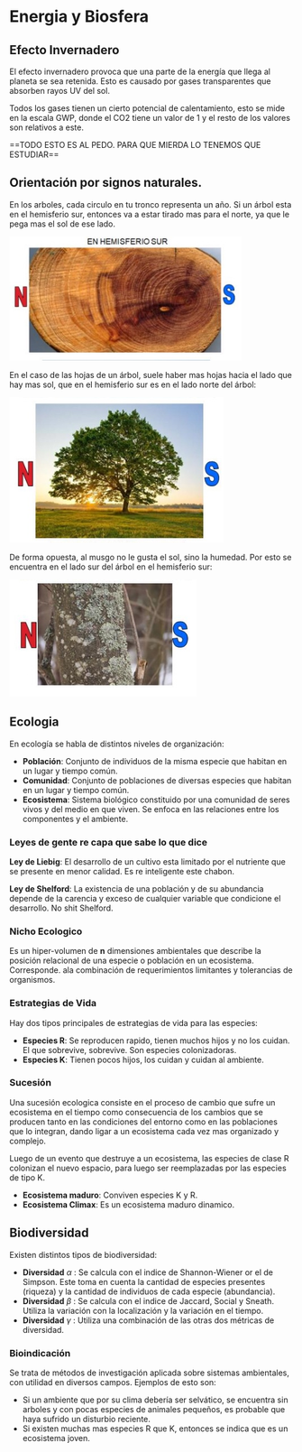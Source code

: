 # Energia y Biosfera

## Efecto Invernadero

El efecto invernadero provoca que una parte de la energía que llega al planeta se sea retenida. Esto es causado por gases transparentes que absorben rayos UV del sol. 

Todos los gases tienen un cierto potencial de calentamiento, esto se mide en la escala GWP, donde el CO2 tiene un valor de 1 y el resto de los valores son relativos a este.

==TODO ESTO ES AL PEDO. PARA QUE MIERDA LO TENEMOS QUE ESTUDIAR==

## Orientación por signos naturales.

En los arboles, cada circulo en tu tronco representa un año. Si un árbol esta en el hemisferio sur, entonces va a estar tirado mas para el norte, ya que le pega mas el sol de ese lado.

<img src="Resources/09 - Biosfera/Screen Shot 2022-06-01 at 17.57.13.jpg" alt="Screen Shot 2022-06-01 at 17.57.13"  />

En el caso de las hojas de un árbol, suele haber mas hojas hacia el lado que hay mas sol, que en el hemisferio sur es en el lado norte del árbol:

<img src="Resources/09 - Biosfera/Screen Shot 2022-06-01 at 17.59.00.jpg" alt="Screen Shot 2022-06-01 at 17.59.00"  />

De forma opuesta, al musgo no le gusta el sol, sino la humedad. Por esto se encuentra en el lado sur del árbol en el hemisferio sur:

<img src="Resources/09 - Biosfera/Screen Shot 2022-06-01 at 18.00.00.jpg" alt="Screen Shot 2022-06-01 at 18.00.00"  />

## Ecologia

En ecología se habla de distintos niveles de organización:

- **Población**: Conjunto de individuos de la misma especie que habitan en un lugar y tiempo común.
- **Comunidad**: Conjunto de poblaciones de diversas especies que habitan en un lugar y tiempo común.
- **Ecosistema**: Sistema biológico constituido por una comunidad de seres vivos y del medio en que viven. Se enfoca en las relaciones entre los componentes y el ambiente.

### Leyes de gente re capa que sabe lo que dice

**Ley de Liebig**: El desarrollo de un cultivo esta limitado por el nutriente que se presente en menor calidad. Es re inteligente este chabon.

**Ley de Shelford**: La existencia de una población y de su abundancia depende de la carencia y exceso de cualquier variable que condicione el desarrollo. No shit Shelford.

### Nicho Ecologico

Es un hiper-volumen de **n** dimensiones ambientales que describe la posición relacional de una especie o población en un ecosistema. Corresponde. ala combinación de requerimientos limitantes y tolerancias de organismos.

### Estrategias de Vida

Hay dos tipos principales de estrategias de vida para las especies:

- **Especies R**: Se reproducen rapido, tienen muchos hijos y no los cuidan. El que sobrevive, sobrevive. Son especies colonizadoras.
- **Especies K**: Tienen pocos hijos, los cuidan y cuidan al ambiente.

### Sucesión 

Una sucesión ecologica consiste en el proceso de cambio que sufre un ecosistema en el tiempo como consecuencia de los cambios que se producen tanto en las condiciones del entorno como en las poblaciones que lo integran, dando ligar a un ecosistema cada vez mas organizado y complejo.

Luego de un evento que destruye a un ecosistema, las especies de clase R colonizan el nuevo espacio, para luego ser reemplazadas por las especies de tipo K.

- **Ecosistema maduro**: Conviven especies K y R.
- **Ecosistema Climax**: Es un ecosistema maduro dinamico.

## Biodiversidad

Existen distintos tipos de biodiversidad:

- **Diversidad** $\alpha$ : Se calcula con el indice de Shannon-Wiener or el de Simpson. Este toma en cuenta la cantidad de especies presentes (riqueza) y la cantidad de individuos de cada especie (abundancia).
- **Diversidad** $\beta$ : Se calcula con el indice de Jaccard, Social y Sneath. Utiliza la variación con la localización y la variación en el tiempo.
- **Diversidad** $\gamma$ : Utiliza una combinación de las otras dos métricas de diversidad.

### Bioindicación

Se trata de métodos de investigación aplicada sobre sistemas ambientales, con utilidad en diversos campos. Ejemplos de esto son:

- Si un ambiente que por su clima debería ser selvático, se encuentra sin arboles y con pocas especies de animales pequeños, es probable que haya sufrido un disturbio reciente.
- Si existen muchas mas especies R que K, entonces se indica que es un ecosistema joven.

































